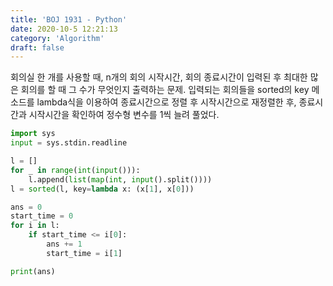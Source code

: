 ```yaml
---
title: 'BOJ 1931 - Python'
date: 2020-10-5 12:21:13
category: 'Algorithm'
draft: false
---
```

회의실 한 개를 사용할 때, n개의 회의 시작시간, 회의 종료시간이 입력된 후 최대한 많은 회의를 할 때 그 수가 무엇인지 출력하는 문제. 입력되는 회의들을 sorted의 key 메소드를 lambda식을 이용하여 종료시간으로 정렬 후 시작시간으로 재정렬한 후, 종료시간과 시작시간을 확인하여 정수형 변수를 1씩 늘려 풀었다.
```python
import sys
input = sys.stdin.readline

l = []
for _ in range(int(input())):
    l.append(list(map(int, input().split())))
l = sorted(l, key=lambda x: (x[1], x[0]))

ans = 0
start_time = 0
for i in l:
    if start_time <= i[0]:
        ans += 1
        start_time = i[1]

print(ans)

```
